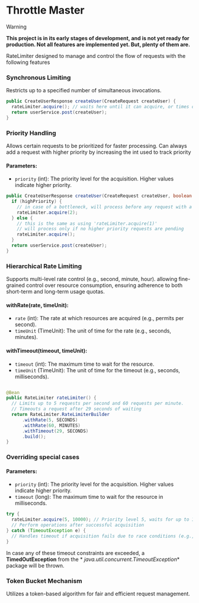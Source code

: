 # Throttle Master

> [!WARNING]
> **This project is in its early stages of development, and is not yet ready for production. Not all features are implemented yet. But, plenty of them are.**

RateLimiter designed to manage and control the flow of requests with the following features

### Synchronous Limiting

Restricts up to a specified number of simultaneous invocations.

```java
public CreateUserResponse createUser(CreateRequest createUser) {
  rateLimiter.acquire(); // waits here until it can acquire, or times out depending on the configuration
  return userService.post(createUser);
}
```

### Priority Handling

Allows certain requests to be prioritized for faster processing. Can always add a request with
higher priority by increasing the int used to track priority

#### Parameters:

- `priority` (int): The priority level for the acquisition. Higher values indicate higher priority.

```java
public CreateUserResponse createUser(CreateRequest createUser, boolean highPriority) {
  if (highPriority) {
    // in case of a bottleneck, will process before any request with a lower int
    rateLimiter.acquire(2);
  } else {
    // this is the same as using 'rateLimiter.acquire(1)'
    // will process only if no higher priority requests are pending
    rateLimiter.acquire();
  }
  return userService.post(createUser);
}
```

### Hierarchical Rate Limiting

Supports multi-level rate control (e.g., second, minute, hour).
allowing fine-grained control over resource consumption, ensuring adherence to both short-term and
long-term usage quotas.

#### withRate(rate, timeUnit):

- `rate` (int): The rate at which resources are acquired (e.g., permits per second).
- `timeUnit` (TimeUnit): The unit of time for the rate (e.g., seconds, minutes).

#### withTimeout(timeout, timeUnit):

- `timeout` (int): The maximum time to wait for the resource.
- `timeUnit` (TimeUnit): The unit of time for the timeout (e.g., seconds, milliseconds).


```java

@Bean
public RateLimiter rateLimiter() {
  // Limits up to 5 requests per second and 60 requests per minute. 
  // Timeouts a request after 29 seconds of waiting
  return RateLimiter.RateLimiterBuilder
      .withRate(5, SECONDS)
      .withRate(60, MINUTES)
      .withTimeout(29, SECONDS)
      .build();
}
```

### Overriding special cases

#### Parameters:

- `priority` (int): The priority level for the acquisition. Higher values indicate higher priority.
- `timeout` (long): The maximum time to wait for the resource in milliseconds.

```java
try {
  rateLimiter.acquire(5, 10000); // Priority level 5, waits for up to 10 seconds
  // Perform operations after successful acquisition
} catch (TimeoutException e) {
  // Handles timeout if acquisition fails due to race conditions (e.g., RateLimiter bottlenecked by higher-priority threads)
}
```

In case any of these timeout constraints are exceeded, a **TimedOutException** from the *
*java.util.concurrent.TimeoutException** package will be thrown.

### Token Bucket Mechanism

Utilizes a token-based algorithm for fair and efficient request management.